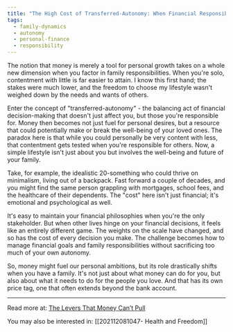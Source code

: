 ```yaml
---
title: "The High Cost of Transferred-Autonomy: When Financial Responsibility Becomes a Family Affair"
tags:
  - family-dynamics
  - autonomy
  - personal-finance
  - responsibility
---
```

The notion that money is merely a tool for personal growth takes on a whole new dimension when you factor in family responsibilities. When you're solo, contentment with little is far easier to attain. I know this first hand; the stakes were much lower, and the freedom to choose my lifestyle wasn't weighed down by the needs and wants of others.

Enter the concept of "transferred-autonomy" - the balancing act of financial decision-making that doesn't just affect you, but those you're responsible for. Money then becomes not just fuel for personal desires, but a resource that could potentially make or break the well-being of your loved ones. The paradox here is that while you could personally be very content with less, that contentment gets tested when you're responsible for others. Now, a simple lifestyle isn't just about you but involves the well-being and future of your family.

Take, for example, the idealistic 20-something who could thrive on minimalism, living out of a backpack. Fast forward a couple of decades, and you might find the same person grappling with mortgages, school fees, and the healthcare of their dependents. The "cost" here isn't just financial; it's emotional and psychological as well.

It's easy to maintain your financial philosophies when you're the only stakeholder. But when other lives hinge on your financial decisions, it feels like an entirely different game. The weights on the scale have changed, and so has the cost of every decision you make. The challenge becomes how to manage financial goals and family responsibilities without sacrificing too much of your own autonomy.

So, money might fuel our personal ambitions, but its role drastically shifts when you have a family. It's not just about what money can do for you, but also about what it needs to do for the people you love. And that has its own price tag, one that often extends beyond the bank account.

----

Read more at: [The Levers That Money Can’t Pull](https://moretothat.com/the-levers-that-money-cant-pull/)

You may also be interested in: [[202112081047- Health and Freedom]]